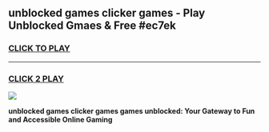 
## unblocked games clicker games - Play Unblocked Gmaes & Free #ec7ek
<h3>
<a href="https://premium.freeplayer.one?title=unblocked_games_clicker_games&ref=01M">CLICK TO PLAY</a></h3>
<hr>

<h3>
<a href="https://premium.freeplayer.one?title=unblocked_games_clicker_games&ref=01M">CLICK 2 PLAY</a>
  
</h3>

<a href="https://premium.freeplayer.one?title=unblocked_games_clicker_games&ref=01M"><img src="https://clearcache.store/games.png"></a>


**unblocked games clicker games games unblocked: Your Gateway to Fun and Accessible Online Gaming**
